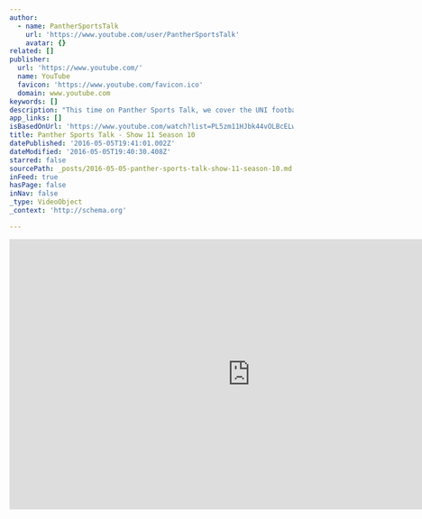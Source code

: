 ```yaml
---
author:
  - name: PantherSportsTalk
    url: 'https://www.youtube.com/user/PantherSportsTalk'
    avatar: {}
related: []
publisher:
  url: 'https://www.youtube.com/'
  name: YouTube
  favicon: 'https://www.youtube.com/favicon.ico'
  domain: www.youtube.com
keywords: []
description: "This time on Panther Sports Talk, we cover the UNI football game against Western Illinois and look ahead to Saturday's showdown with number six South Dakota State. We spotlight an upper classmen leading the offensive unit and one leading the defensive unit."
app_links: []
isBasedOnUrl: 'https://www.youtube.com/watch?list=PL5zm11HJbk44vOLBcELwv9hoPHIX3iIOx&feature=player_embedded&v=4rQUUfniqaw'
title: Panther Sports Talk - Show 11 Season 10
datePublished: '2016-05-05T19:41:01.002Z'
dateModified: '2016-05-05T19:40:30.408Z'
starred: false
sourcePath: _posts/2016-05-05-panther-sports-talk-show-11-season-10.md
inFeed: true
hasPage: false
inNav: false
_type: VideoObject
_context: 'http://schema.org'

---
```

<iframe src="https://cdn.embedly.com/widgets/media.html?src=https%3A%2F%2Fwww.youtube.com%2Fembed%2Fvideoseries%3Flist%3DPL5zm11HJbk44vOLBcELwv9hoPHIX3iIOx&amp;url=https%3A%2F%2Fwww.youtube.com%2Fwatch%3Flist%3DPL5zm11HJbk44vOLBcELwv9hoPHIX3iIOx%26feature%3Dplayer_embedded%26v%3D4rQUUfniqaw&amp;image=https%3A%2F%2Fi.ytimg.com%2Fvi%2F4rQUUfniqaw%2Fhqdefault.jpg&amp;key=b7d04c9b404c499eba89ee7072e1c4f7&amp;type=text%2Fhtml&amp;schema=youtube" width="854" height="480" scrolling="no" frameborder="0" allowfullscreen="" style=""></iframe>